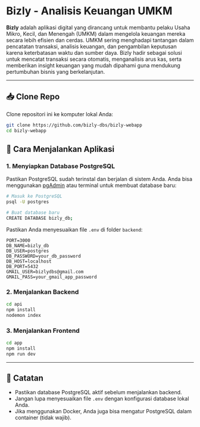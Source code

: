 # Bizly - Analisis Keuangan UMKM

**Bizly** adalah aplikasi digital yang dirancang untuk membantu pelaku Usaha Mikro, Kecil, dan Menengah (UMKM) dalam mengelola keuangan mereka secara lebih efisien dan cerdas. UMKM sering menghadapi tantangan dalam pencatatan transaksi, analisis keuangan, dan pengambilan keputusan karena keterbatasan waktu dan sumber daya. Bizly hadir sebagai solusi untuk mencatat transaksi secara otomatis, menganalisis arus kas, serta memberikan insight keuangan yang mudah dipahami guna mendukung pertumbuhan bisnis yang berkelanjutan.

---

## 📥 Clone Repo

Clone repositori ini ke komputer lokal Anda:

```bash
git clone https://github.com/bizly-dbs/bizly-webapp
cd bizly-webapp
```
## 🚀 Cara Menjalankan Aplikasi

### 1. Menyiapkan Database PostgreSQL

Pastikan PostgreSQL sudah terinstal dan berjalan di sistem Anda. Anda bisa menggunakan [pgAdmin](https://www.pgadmin.org/) atau terminal untuk membuat database baru:

```bash
# Masuk ke PostgreSQL
psql -U postgres

# Buat database baru
CREATE DATABASE bizly_db;
```

Pastikan Anda menyesuaikan file `.env` di folder `backend`:

```
PORT=3000
DB_NAME=bizly_db
DB_USER=postgres
DB_PASSWORD=your_db_password
DB_HOST=localhost
DB_PORT=5432
GMAIL_USER=bizlydbs@gmail.com
GMAIL_PASS=your_gmail_app_password
```

### 2. Menjalankan Backend

```bash
cd api
npm install
nodemon index
```

### 3. Menjalankan Frontend

```bash
cd app
npm install
npm run dev
```

---

## 📌 Catatan

- Pastikan database PostgreSQL aktif sebelum menjalankan backend.
- Jangan lupa menyesuaikan file `.env` dengan konfigurasi database lokal Anda.
- Jika menggunakan Docker, Anda juga bisa mengatur PostgreSQL dalam container (tidak wajib).
